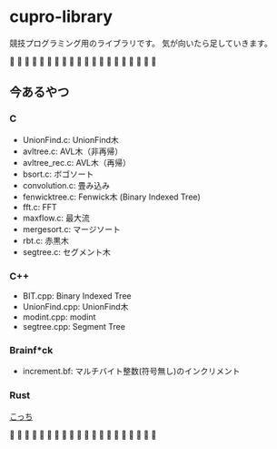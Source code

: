 # cupro-library
競技プログラミング用のライブラリです。
気が向いたら足していきます。

:beer: :sushi: :sushi: :sushi: :sushi: :sushi: :sushi: :sushi: :sushi: :beer:
:beer: :sushi: :sushi: :sushi: :sushi: :sushi: :sushi: :sushi: :sushi: :beer:

## 今あるやつ
### C

- UnionFind.c: UnionFind木
- avltree.c: AVL木（非再帰）
- avltree_rec.c: AVL木（再帰）
- bsort.c: ボゴソート
- convolution.c: 畳み込み
- fenwicktree.c: Fenwick木 (Binary Indexed Tree)
- fft.c: FFT
- maxflow.c: 最大流
- mergesort.c: マージソート
- rbt.c: 赤黒木
- segtree.c: セグメント木

### C++

- BIT.cpp: Binary Indexed Tree
- UnionFind.cpp: UnionFind木
- modint.cpp: modint
- segtree.cpp: Segment Tree

### Brainf*ck

- increment.bf: マルチバイト整数(符号無し)のインクリメント


### Rust

  [こっち](https://github.com/cupro29/cuprolib_rs "cuprolib-rs")

:beer: :sushi: :sushi: :sushi: :sushi: :sushi: :sushi: :sushi: :sushi: :beer:
:beer: :sushi: :sushi: :sushi: :sushi: :sushi: :sushi: :sushi: :sushi: :beer:
